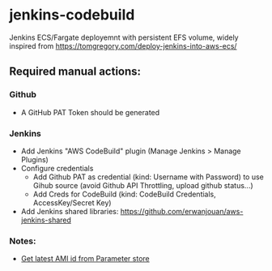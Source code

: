 # jenkins-codebuild

Jenkins ECS/Fargate deployemnt with persistent EFS volume, widely inspired from https://tomgregory.com/deploy-jenkins-into-aws-ecs/

## Required manual actions:

### Github
- A GitHub PAT Token should be generated

### Jenkins
- Add Jenkins "AWS CodeBuild" plugin (Manage Jenkins > Manage Plugins)
- Configure credentials
    - Add Github PAT as credential (kind: Username with Password) to use Gihub source (avoid Github API Throttling, upload github status...)
    - Add Creds for CodeBuild (kind: CodeBuild Credentials, AccessKey/Secret Key)
- Add Jenkins shared libraries: https://github.com/erwanjouan/aws-jenkins-shared

### Notes:
- [Get latest AMI id from Parameter store](https://aws.amazon.com/blogs/compute/query-for-the-latest-amazon-linux-ami-ids-using-aws-systems-manager-parameter-store/)

